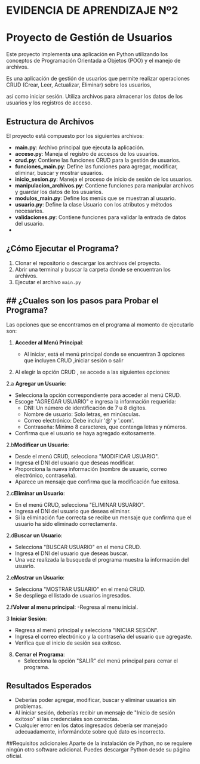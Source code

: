 # EVIDENCIA DE APRENDIZAJE Nº2

# Proyecto de Gestión de Usuarios

Este proyecto implementa una aplicación en Python utilizando los conceptos de Programación Orientada a Objetos (POO) y el manejo de archivos.

Es una aplicación de gestión de usuarios que permite realizar operaciones CRUD (Crear, Leer, Actualizar, Eliminar) sobre los usuarios,

así como iniciar sesión. Utiliza archivos para almacenar los datos de los usuarios y los registros de acceso.

## Estructura de Archivos

El proyecto está compuesto por los siguientes archivos:

- **main.py**: Archivo principal que ejecuta la aplicación.
- **acceso.py**: Maneja el registro de accesos de los usuarios.
- **crud.py**: Contiene las funciones CRUD para la gestión de usuarios.
- **funciones_main.py**: Define las funciones para agregar, modificar, eliminar, buscar y mostrar usuarios.
- **inicio_sesion.py**: Maneja el proceso de inicio de sesión de los usuarios.
- **manipulacion_archivos.py**: Contiene funciones para manipular archivos y guardar los datos de los usuarios.
- **modulos_main.py**: Define los menús que se muestran al usuario.
- **usuario.py**: Define la clase Usuario con los atributos y métodos necesarios.
- **validaciones.py**: Contiene funciones para validar la entrada de datos del usuario.
- 
## ¿Cómo Ejecutar el Programa?

1. Clonar el repositorio o descargar los archivos del proyecto.
2. Abrir una terminal y buscar la carpeta donde se encuentran los archivos.
3. Ejecutar el archivo `main.py`

## ## ¿Cuales son los pasos para Probar el Programa?

Las opciones que se encontramos en el programa al momento de ejecutarlo son:

1. **Acceder al Menú Principal**:
   - Al iniciar, está el menú principal donde se encuentran 3 opciones que incluyen CRUD ,iniciar sesión o salir

2. Al elegir la opción CRUD , se accede a las siguientes opciones:

2.a **Agregar un Usuario**:
   - Selecciona la opción correspondiente para acceder al menú CRUD.
   - Escoge "AGREGAR USUARIO" e ingresa la información requerida:
     - DNI: Un número de identificación de 7 u 8 dígitos.
     - Nombre de usuario: Solo letras, en minúsculas.
     - Correo electrónico: Debe incluir '@' y '.com'.
     - Contraseña: Mínimo 8 caracteres, que contenga letras y números.
   - Confirma que el usuario se haya agregado exitosamente.

2.b**Modificar un Usuario**:
   - Desde el menú CRUD, selecciona "MODIFICAR USUARIO".
   - Ingresa el DNI del usuario que deseas modificar.
   - Proporciona la nueva información (nombre de usuario, correo electrónico, contraseña).
   - Aparece un mensaje que confirma que la modificación fue exitosa.
     
2.c**Eliminar un Usuario**:
   - En el menú CRUD, selecciona "ELIMINAR USUARIO".
   - Ingresa el DNI del usuario que deseas eliminar.
   - Si la eliminación fue correcta se recibe un mensaje que confirma que el usuario ha sido eliminado correctamente.

2.d**Buscar un Usuario**:
   - Selecciona "BUSCAR USUARIO" en el menú CRUD.
   - Ingresa el DNI del usuario que deseas buscar.
   - Una vez realizada la busqueda el programa muestra la información del usuario.
     
2.e**Mostrar un Usuario**:
   - Selecciona "MOSTRAR USUARIO" en el menú CRUD.
   - Se despliega el listado de usuarios ingresados.

2.f**Volver al menu principal**:
   -Regresa al menu inicial.

     
3 **Iniciar Sesión**:
   - Regresa al menú principal y selecciona "INICIAR SESIÓN".
   - Ingresa el correo electrónico y la contraseña del usuario que agregaste.
   - Verifica que el inicio de sesión sea exitoso.

8. **Cerrar el Programa**:
   - Selecciona la opción "SALIR" del menú principal para cerrar el programa.

## Resultados Esperados
- Deberías poder agregar, modificar, buscar y eliminar usuarios sin problemas.
- Al iniciar sesión, deberías recibir un mensaje de "Inicio de sesión exitoso" si las credenciales son correctas.
- Cualquier error en los datos ingresados debería ser manejado adecuadamente, informándote sobre qué dato es incorrecto.

##Requisitos adicionales
Aparte de la instalación de Python, no se requiere ningún otro software adicional. Puedes descargar Python desde su página oficial.

